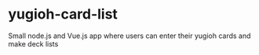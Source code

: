 # yugioh-card-list
Small node.js and Vue.js app where users can enter their yugioh cards and make deck lists
